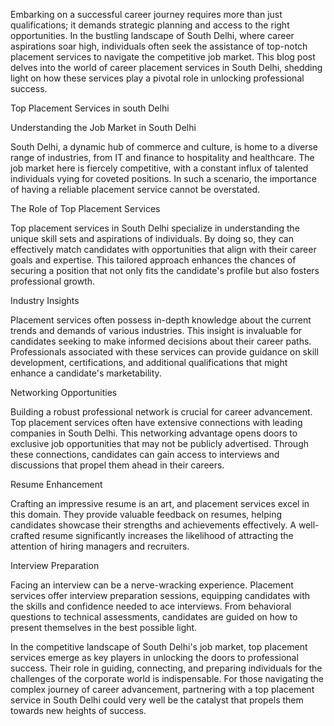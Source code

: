 Embarking on a successful career journey requires more than just qualifications; it demands strategic planning and access to the right opportunities. In the bustling landscape of South Delhi, where career aspirations soar high, individuals often seek the assistance of top-notch placement services to navigate the competitive job market. This blog post delves into the world of career placement services in South Delhi, shedding light on how these services play a pivotal role in unlocking professional success.


Top Placement Services in south Delhi

Understanding the Job Market in South Delhi

South Delhi, a dynamic hub of commerce and culture, is home to a diverse range of industries, from IT and finance to hospitality and healthcare. The job market here is fiercely competitive, with a constant influx of talented individuals vying for coveted positions. In such a scenario, the importance of having a reliable placement service cannot be overstated.

The Role of Top Placement Services

Top placement services in South Delhi specialize in understanding the unique skill sets and aspirations of individuals. By doing so, they can effectively match candidates with opportunities that align with their career goals and expertise. This tailored approach enhances the chances of securing a position that not only fits the candidate's profile but also fosters professional growth.

Industry Insights

Placement services often possess in-depth knowledge about the current trends and demands of various industries. This insight is invaluable for candidates seeking to make informed decisions about their career paths. Professionals associated with these services can provide guidance on skill development, certifications, and additional qualifications that might enhance a candidate's marketability.

Networking Opportunities

Building a robust professional network is crucial for career advancement. Top placement services often have extensive connections with leading companies in South Delhi. This networking advantage opens doors to exclusive job opportunities that may not be publicly advertised. Through these connections, candidates can gain access to interviews and discussions that propel them ahead in their careers.

Resume Enhancement

Crafting an impressive resume is an art, and placement services excel in this domain. They provide valuable feedback on resumes, helping candidates showcase their strengths and achievements effectively. A well-crafted resume significantly increases the likelihood of attracting the attention of hiring managers and recruiters.

Interview Preparation

Facing an interview can be a nerve-wracking experience. Placement services offer interview preparation sessions, equipping candidates with the skills and confidence needed to ace interviews. From behavioral questions to technical assessments, candidates are guided on how to present themselves in the best possible light.

In the competitive landscape of South Delhi's job market, top placement services emerge as key players in unlocking the doors to professional success. Their role in guiding, connecting, and preparing individuals for the challenges of the corporate world is indispensable. For those navigating the complex journey of career advancement, partnering with a top placement service in South Delhi could very well be the catalyst that propels them towards new heights of success.
